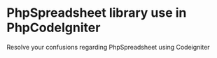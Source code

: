 # PhpSpreadsheet library use in PhpCodeIgniter
Resolve your confusions regarding PhpSpreadsheet using Codeigniter
